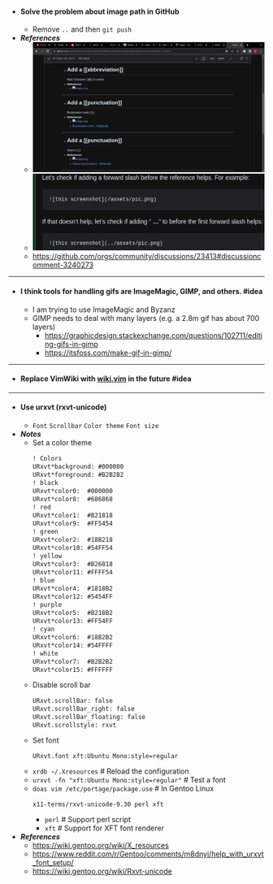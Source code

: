 - #### Solve the problem about image path in GitHub
    - Remove `..` and then `git push`
- ***References***
    - ![2023-01-24_15:08:22.gif](../assets/2023-01-24_15:08:22.gif)
    - ![2023-01-24_11-01.png](../assets/2023-01-24_11-01.png)
    - https://github.com/orgs/community/discussions/23413#discussioncomment-3240273
- ---
- #### I think tools for handling gifs are ImageMagic, GIMP, and others. #idea
    - I am trying to use ImageMagic and Byzanz
    - GIMP needs to deal with many layers (e.g. a 2.8m gif has about 700 layers)
        - https://graphicdesign.stackexchange.com/questions/102711/editing-gifs-in-gimp
        - https://itsfoss.com/make-gif-in-gimp/
- ---
- #### Replace VimWiki with [wiki.vim](https://github.com/lervag/wiki.vim/) in the future #idea
- ---
- #### Use urxvt (rxvt-unicode)
    - `Font` `Scrollbar` `Color theme` `Font size`
- ***Notes***
    - Set a color theme
      ```
      ! Colors
      URxvt*background: #000000
      URxvt*foreground: #B2B2B2
      ! black
      URxvt*color0:  #000000
      URxvt*color8:  #686868
      ! red
      URxvt*color1:  #B21818
      URxvt*color9:  #FF5454
      ! green
      URxvt*color2:  #18B218
      URxvt*color10: #54FF54
      ! yellow
      URxvt*color3:  #B26818
      URxvt*color11: #FFFF54
      ! blue
      URxvt*color4:  #1818B2
      URxvt*color12: #5454FF
      ! purple
      URxvt*color5:  #B218B2
      URxvt*color13: #FF54FF
      ! cyan
      URxvt*color6:  #18B2B2
      URxvt*color14: #54FFFF
      ! white
      URxvt*color7:  #B2B2B2
      URxvt*color15: #FFFFFF
      ```
    - Disable scroll bar
      ```
      URxvt.scrollBar: false
      URxvt.scrollBar_right: false
      URxvt.scrollBar_floating: false
      URxvt.scrollstyle: rxvt
      ```
    - Set font
      ```
      URxvt.font xft:Ubuntu Mono:style=regular
      ```
    - `xrdb ~/.Xresources` # Reload the configuration
    - `urxvt -fn "xft:Ubuntu Mono:style=regular"` # Test a font
    - `doas vim /etc/portage/package.use` # In Gentoo Linux
      ```
      x11-terms/rxvt-unicode-9.30 perl xft
      ```
        - `perl` # Support perl script
        - `xft` # Support for XFT font renderer
- ***References***
    - https://wiki.gentoo.org/wiki/X_resources
    - https://www.reddit.com/r/Gentoo/comments/m8dnyi/help_with_urxvt_font_setup/
    - https://wiki.gentoo.org/wiki/Rxvt-unicode
